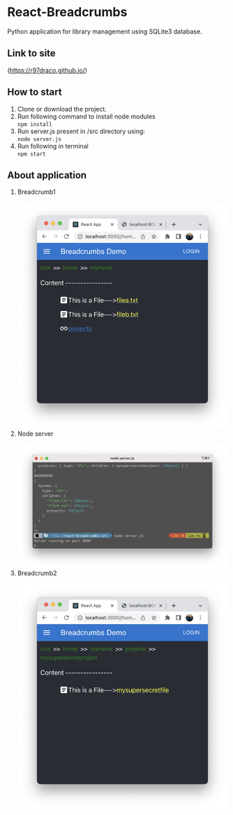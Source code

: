 # React-Breadcrumbs
Python application for library management using SQLite3 database.

## Link to site
(https://r97draco.github.io/)

## How to start
1. Clone or download the project.
2. Run following command to install node modules
<br>```npm install```
2. Run server.js present in /src directory using:
<br>```node server.js```
3. Run following in terminal
<br>```npm start```

## About application
1. Breadcrumb1
<br><br>![alt txt](./public/breadcrum1.png)<br>
2. Node server
<br><br>![alt txt](./public/server.png)<br>
3. Breadcrumb2
<br><br>![alt txt](./public/breadcrumb2.png)<br>


